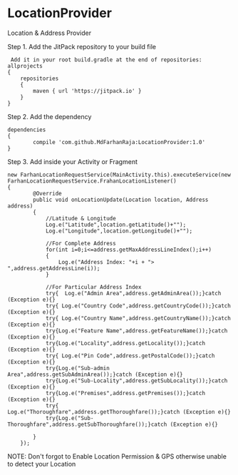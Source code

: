 # LocationProvider
Location &amp; Address Provider

Step 1. Add the JitPack repository to your build file

 	 Add it in your root build.gradle at the end of repositories:
	allprojects 
	{
		repositories 
		{
			maven { url 'https://jitpack.io' }
		}
	}
	
Step 2. Add the dependency

	dependencies 
	{
	        compile 'com.github.MdFarhanRaja:LocationProvider:1.0'
	}
	
Step 3. Add inside your Activity or Fragment

 	new FarhanLocationRequestService(MainActivity.this).executeService(new FarhanLocationRequestService.FrahanLocationListener() 
	{
            @Override
            public void onLocationUpdate(Location location, Address address)
            {
                //Latitude & Longitude
                Log.e("Latitude",location.getLatitude()+"");
                Log.e("Longitude",location.getLongitude()+"");
                
                //For Complete Address
                for(int i=0;i<=address.getMaxAddressLineIndex();i++)
                {
                    Log.e("Address Index: "+i + "> ",address.getAddressLine(i));
                }
                
                //For Particular Address Index
                try{  Log.e("Admin Area",address.getAdminArea());}catch (Exception e){}
                try{ Log.e("Country Code",address.getCountryCode());}catch (Exception e){}
                try{ Log.e("Country Name",address.getCountryName());}catch (Exception e){}
                try{Log.e("Feature Name",address.getFeatureName());}catch (Exception e){}
                try{Log.e("Locality",address.getLocality());}catch (Exception e){}
                try{ Log.e("Pin Code",address.getPostalCode());}catch (Exception e){}
                try{Log.e("Sub-admin Area",address.getSubAdminArea());}catch (Exception e){}
                try{Log.e("Sub-Locality",address.getSubLocality());}catch (Exception e){}
                try{Log.e("Premises",address.getPremises());}catch (Exception e){}
                try{ Log.e("Thoroughfare",address.getThoroughfare());}catch (Exception e){}
                try{Log.e("Sub-Thoroughfare",address.getSubThoroughfare());}catch (Exception e){}

            }
        });
	
NOTE: Don't forgot to Enable Location Permission & GPS otherwise unable to detect your Location
